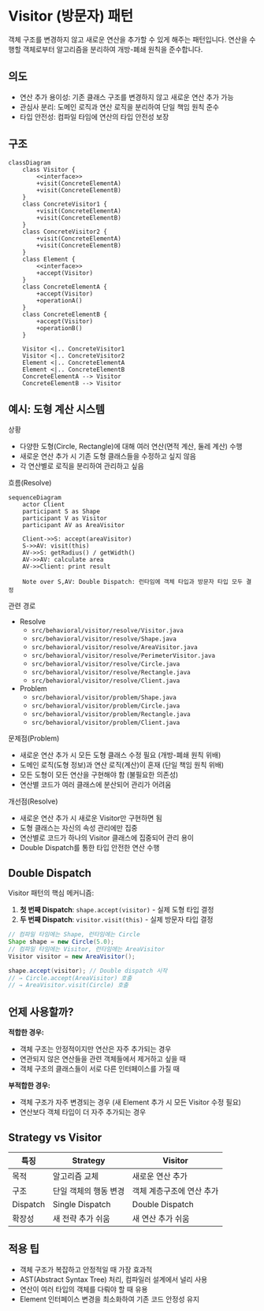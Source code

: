 # Visitor (방문자) 패턴

객체 구조를 변경하지 않고 새로운 연산을 추가할 수 있게 해주는 패턴입니다. 연산을 수행할 객체로부터 알고리즘을 분리하여 개방-폐쇄 원칙을 준수합니다.

## 의도
- 연산 추가 용이성: 기존 클래스 구조를 변경하지 않고 새로운 연산 추가 가능
- 관심사 분리: 도메인 로직과 연산 로직을 분리하여 단일 책임 원칙 준수
- 타입 안전성: 컴파일 타임에 연산의 타입 안전성 보장

## 구조

```mermaid
classDiagram
    class Visitor {
        <<interface>>
        +visit(ConcreteElementA)
        +visit(ConcreteElementB)
    }
    class ConcreteVisitor1 {
        +visit(ConcreteElementA)
        +visit(ConcreteElementB)
    }
    class ConcreteVisitor2 {
        +visit(ConcreteElementA)
        +visit(ConcreteElementB)
    }
    class Element {
        <<interface>>
        +accept(Visitor)
    }
    class ConcreteElementA {
        +accept(Visitor)
        +operationA()
    }
    class ConcreteElementB {
        +accept(Visitor)
        +operationB()
    }

    Visitor <|.. ConcreteVisitor1
    Visitor <|.. ConcreteVisitor2
    Element <|.. ConcreteElementA
    Element <|.. ConcreteElementB
    ConcreteElementA --> Visitor
    ConcreteElementB --> Visitor
```

## 예시: 도형 계산 시스템

상황
- 다양한 도형(Circle, Rectangle)에 대해 여러 연산(면적 계산, 둘레 계산) 수행
- 새로운 연산 추가 시 기존 도형 클래스들을 수정하고 싶지 않음
- 각 연산별로 로직을 분리하여 관리하고 싶음

흐름(Resolve)
```mermaid
sequenceDiagram
    actor Client
    participant S as Shape
    participant V as Visitor
    participant AV as AreaVisitor

    Client->>S: accept(areaVisitor)
    S->>AV: visit(this)
    AV->>S: getRadius() / getWidth()
    AV->>AV: calculate area
    AV->>Client: print result
    
    Note over S,AV: Double Dispatch: 런타임에 객체 타입과 방문자 타입 모두 결정
```

관련 경로
- Resolve
  - `src/behavioral/visitor/resolve/Visitor.java`
  - `src/behavioral/visitor/resolve/Shape.java`
  - `src/behavioral/visitor/resolve/AreaVisitor.java`
  - `src/behavioral/visitor/resolve/PerimeterVisitor.java`
  - `src/behavioral/visitor/resolve/Circle.java`
  - `src/behavioral/visitor/resolve/Rectangle.java`
  - `src/behavioral/visitor/resolve/Client.java`
- Problem
  - `src/behavioral/visitor/problem/Shape.java`
  - `src/behavioral/visitor/problem/Circle.java`
  - `src/behavioral/visitor/problem/Rectangle.java`
  - `src/behavioral/visitor/problem/Client.java`

문제점(Problem)
- 새로운 연산 추가 시 모든 도형 클래스 수정 필요 (개방-폐쇄 원칙 위배)
- 도메인 로직(도형 정보)과 연산 로직(계산)이 혼재 (단일 책임 원칙 위배)
- 모든 도형이 모든 연산을 구현해야 함 (불필요한 의존성)
- 연산별 코드가 여러 클래스에 분산되어 관리가 어려움

개선점(Resolve)
- 새로운 연산 추가 시 새로운 Visitor만 구현하면 됨
- 도형 클래스는 자신의 속성 관리에만 집중
- 연산별로 코드가 하나의 Visitor 클래스에 집중되어 관리 용이
- Double Dispatch를 통한 타입 안전한 연산 수행

## Double Dispatch

Visitor 패턴의 핵심 메커니즘:

1. **첫 번째 Dispatch**: `shape.accept(visitor)` - 실제 도형 타입 결정
2. **두 번째 Dispatch**: `visitor.visit(this)` - 실제 방문자 타입 결정

```java
// 컴파일 타임에는 Shape, 런타임에는 Circle
Shape shape = new Circle(5.0);
// 컴파일 타임에는 Visitor, 런타임에는 AreaVisitor  
Visitor visitor = new AreaVisitor();

shape.accept(visitor); // Double dispatch 시작
// → Circle.accept(AreaVisitor) 호출
// → AreaVisitor.visit(Circle) 호출
```

## 언제 사용할까?

**적합한 경우:**
- 객체 구조는 안정적이지만 연산은 자주 추가되는 경우
- 연관되지 않은 연산들을 관련 객체들에서 제거하고 싶을 때
- 객체 구조의 클래스들이 서로 다른 인터페이스를 가질 때

**부적합한 경우:**
- 객체 구조가 자주 변경되는 경우 (새 Element 추가 시 모든 Visitor 수정 필요)
- 연산보다 객체 타입이 더 자주 추가되는 경우

## Strategy vs Visitor

| 특징 | Strategy | Visitor |
|------|----------|---------|
| 목적 | 알고리즘 교체 | 새로운 연산 추가 |
| 구조 | 단일 객체의 행동 변경 | 객체 계층구조에 연산 추가 |
| Dispatch | Single Dispatch | Double Dispatch |
| 확장성 | 새 전략 추가 쉬움 | 새 연산 추가 쉬움 |

## 적용 팁
- 객체 구조가 복잡하고 안정적일 때 가장 효과적
- AST(Abstract Syntax Tree) 처리, 컴파일러 설계에서 널리 사용
- 연산이 여러 타입의 객체를 다뤄야 할 때 유용
- Element 인터페이스 변경을 최소화하여 기존 코드 안정성 유지